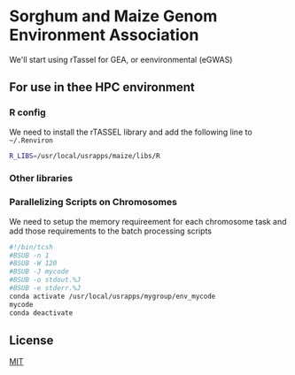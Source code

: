 # Sorghum and Maize Genom Environment Association

We'll start using rTassel for GEA, or eenvironmental (eGWAS)

## For use in thee HPC environment

### R config

We need to install the rTASSEL library and add the following line to
`~/.Renviron`

```bash
R_LIBS=/usr/local/usrapps/maize/libs/R
```


### Other libraries


### Parallelizing Scripts on Chromosomes

We need to setup the memory requireement for each chromosome task
and add those requirements to the batch processing scripts

```bash
#!/bin/tcsh
#BSUB -n 1
#BSUB -W 120
#BSUB -J mycode
#BSUB -o stdout.%J
#BSUB -e stderr.%J
conda activate /usr/local/usrapps/mygroup/env_mycode
mycode
conda deactivate
```

## License
[MIT](https://choosealicense.com/licenses/mit/)